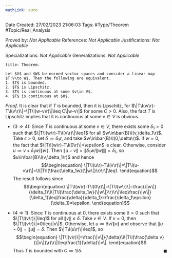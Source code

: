 ```yaml
---
mathLink: auto
---
```


<div class="topSpace"></div>

Date Created: 27/02/2023 21:06:03
Tags: #Type/Theorem #Topic/Real_Analysis

Proved by: <i>Not Applicable</i>
References: <i>Not Applicable</i>
Justifications: <i>Not Applicable</i>

Specializations: <i>Not Applicable</i>
Generalizations: <i>Not Applicable</i>

``` ad-Theorem
title: Theorem.

Let $V$ and $W$ be normed vector spaces and consider a linear map $T:V\to W$. Then the following are equivalent.
1. $T$ is bounded.
2. $T$ is Lipschitz.
3. $T$ is continuous at some $v\in V$.
4. $T$ is continuous at $0$.

```

<i>Proof.</i> It is clear that if $T$ is bounded, then it is Lipschitz, for $\|T\l(w\r)-T\l(v\r)\|=\|T\l(w-v\r)\|\leq C\|w-v\|$ for some $C>0$. Also, the fact $T$ is Lipschitz implies that it is continuous at some $v\in V$ is obvious.
* ($3\Rightarrow4$): Since $T$ is continuous at some $v\in V$, there exists some $\delta_1>0$ such that $\|T\l(w\r)-T\l(v\r)\|\leq1$ for all $w\in\bar{B}\l(v,\delta_1\r)$. Take $\epsilon>0$, set $\delta\coloneqq\delta_1\epsilon$, and take $w\in\bar{B}\l(0,\delta\r)$. If $w=0$, the fact that $\|T\l(w\r)-T\l(0\r)\|<\epsilon$ is clear. Otherwise, consider $u\coloneqq v+\delta_1w/\|w\|$. Then $\|u-v\|=\|\delta_1w/\|w\|\|=\delta_1$, so $u\in\bar{B}\l(v,\delta_1\r)$ and hence
    $$\begin{equation}
        \|T\l(u\r)-T\l(v\r)\|=\|T\l(u-v\r)\|=\l\|T\l(\frac{\delta_1w}{\|w\|}\r)\r\|\leq1.
    \end{equation}$$
    The result follows since
    $$\begin{equation}
        \|T\l(w\r)-T\l(0\r)\|=\|T\l(w\r)\|=\frac{\|w\|}{\delta_1}\l\|T\l(\frac{\delta_1w}{\|w\|}\r)\r\|\leq\frac{\|w\|}{\delta_1}\leq\frac{\delta}{\delta_1}=\frac{\delta_1\epsilon}{\delta_1}=\epsilon.
    \end{equation}$$

* ($4\Rightarrow1$): Since $T$ is continuous at $0$, there exists some $\delta>0$ such that $\|T\l(v\r)\|\leq1$ for all $\|v\|\leq\delta$. Take $v\in V$. If $v=0$, then $\|T\l(v\r)\|=0\leq\|v\|$. Otherwise, let $u\coloneqq \delta v/\|v\|$ and observe that $\|u-0\|=\|u\|=\delta$. Then $\|T\l(u\r)\|\leq1$, so
    $$\begin{equation}
        \|T\l(v\r)\|=\frac{\|v\|}{\delta}\l\|T\l(\frac{\delta v}{\|v\|}\r)\r\|\leq\frac{1}{\delta}\|v\|.
    \end{equation}$$
    Thus $T$ is bounded with $C\coloneqq1/\delta$.<span style="float:right;">$\blacksquare$</span>
